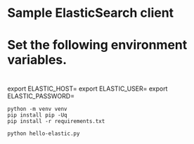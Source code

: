 # Sample ElasticSearch client

#
# Set the following environment variables.
#

export ELASTIC_HOST=
export ELASTIC_USER=
export ELASTIC_PASSWORD=

```
python -m venv venv
pip install pip -Uq
pip install -r requirements.txt
```
```
python hello-elastic.py
```

